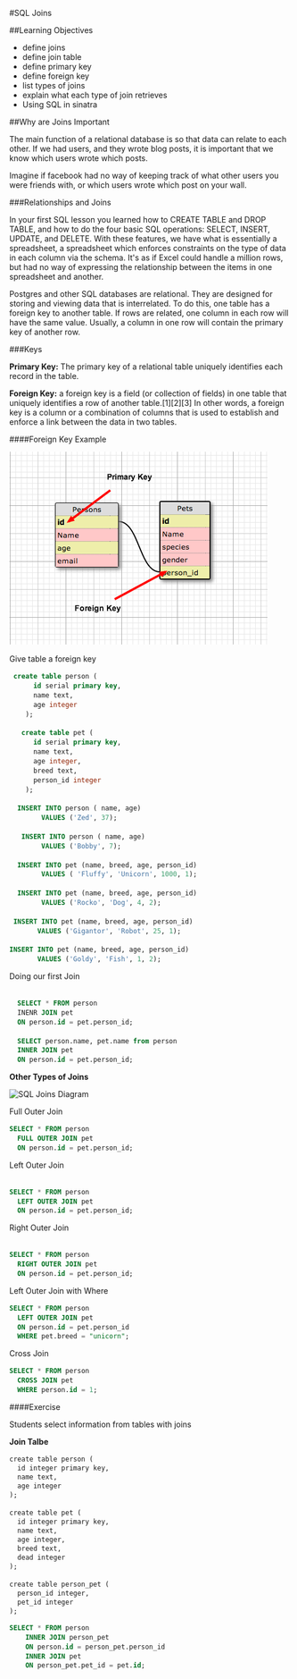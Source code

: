 #SQL Joins

##Learning Objectives
- define joins
- define join table
- define primary key
- define foreign key
- list types of joins
- explain what each type of join retrieves
- Using SQL in sinatra

##Why are Joins Important

The main function of a relational database is so that data can relate to each other. If we had users, and they wrote blog posts, it is important that we know which users wrote which posts.  

Imagine if facebook had no way of keeping track of what other users you were friends with, or which users wrote which post on your wall.  

###Relationships and Joins

In your first SQL lesson you learned how to CREATE TABLE and DROP TABLE, and how to do the four basic SQL operations: SELECT, INSERT, UPDATE, and DELETE. With these features, we have what is essentially a spreadsheet, a spreadsheet which enforces constraints on the type of data in each column via the schema. It's as if Excel could handle a million rows, but had no way of expressing the relationship between the items in one spreadsheet and another.

Postgres and other SQL databases are relational. They are designed for storing and viewing data that is interrelated. To do this, one table has a foreign key to another table. If rows are related, one column in each row will have the same value. Usually, a column in one row will contain the primary key of another row.

###Keys

**Primary Key:** The primary key of a relational table uniquely identifies each record in the table.  

**Foreign Key:**  a foreign key is a field (or collection of fields) in one table that uniquely identifies a row of another table.[1][2][3] In other words, a foreign key is a column or a combination of columns that is used to establish and enforce a link between the data in two tables.  

####Foreign Key Example

![foreign_key](foreign_key.png)

Give table a foreign key

```sql
 create table person (
      id serial primary key,
      name text,
      age integer
    );

   create table pet (
      id serial primary key,
      name text,
      age integer,
      breed text,
      person_id integer
    );

  INSERT INTO person ( name, age)
        VALUES ('Zed', 37);

   INSERT INTO person ( name, age)
        VALUES ('Bobby', 7);

  INSERT INTO pet (name, breed, age, person_id)
        VALUES ( 'Fluffy', 'Unicorn', 1000, 1);

  INSERT INTO pet (name, breed, age, person_id)
        VALUES ('Rocko', 'Dog', 4, 2);

 INSERT INTO pet (name, breed, age, person_id)
       VALUES ('Gigantor', 'Robot', 25, 1);

INSERT INTO pet (name, breed, age, person_id)
       VALUES ('Goldy', 'Fish', 1, 2);

```

Doing our first Join

```sql

  SELECT * FROM person
  INENR JOIN pet
  ON person.id = pet.person_id;

  SELECT person.name, pet.name from person
  INNER JOIN pet 
  ON person.id = pet.person_id;

```

**Other Types of Joins**  

![SQL Joins Diagram](http://lh5.ggpht.com/-fnOQYPFr8D0/UagAzBIgMvI/AAAAAAAABbo/3fBL5Fm3Y9Y/SQL%252520JOINs.jpg)  

Full Outer Join  

```sql
SELECT * FROM person 
  FULL OUTER JOIN pet
  ON person.id = pet.person_id;
```

Left Outer Join  

```sql

SELECT * FROM person 
  LEFT OUTER JOIN pet
  ON person.id = pet.person_id;

```

Right Outer Join  

```sql

SELECT * FROM person 
  RIGHT OUTER JOIN pet
  ON person.id = pet.person_id;

```  

Left Outer Join with Where  

```sql
SELECT * FROM person
  LEFT OUTER JOIN pet
  ON person.id = pet.person_id
  WHERE pet.breed = "unicorn";
```

Cross Join  

```sql
SELECT * FROM person
  CROSS JOIN pet
  WHERE person.id = 1;
```

####Exercise

Students select information from tables with joins

**Join Talbe**  

    create table person (
      id integer primary key,
      name text,
      age integer
    );

    create table pet (
      id integer primary key,
      name text,
      age integer,
      breed text,
      dead integer
    );

    create table person_pet (
      person_id integer,
      pet_id integer 
    );

```sql
SELECT * FROM person 
    INNER JOIN person_pet
    ON person.id = person_pet.person_id
    INNER JOIN pet
    ON person_pet.pet_id = pet.id;
```
